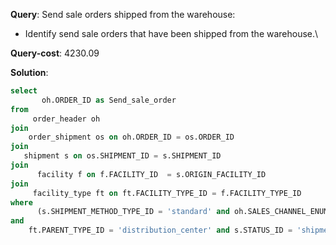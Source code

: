 **Query**: Send sale orders shipped from the warehouse:
   - Identify send sale orders that have been shipped from the warehouse.\

**Query-cost**: 4230.09

**Solution**:
```sql
select 
       oh.ORDER_ID as Send_sale_order
from 
     order_header oh
join
    order_shipment os on oh.ORDER_ID = os.ORDER_ID
join
   shipment s on os.SHIPMENT_ID = s.SHIPMENT_ID
join
      facility f on f.FACILITY_ID  = s.ORIGIN_FACILITY_ID 
join 
     facility_type ft on ft.FACILITY_TYPE_ID = f.FACILITY_TYPE_ID
where 
      (s.SHIPMENT_METHOD_TYPE_ID = 'standard' and oh.SALES_CHANNEL_ENUM_ID = 'pos_sales_channel')
and 
    ft.PARENT_TYPE_ID = 'distribution_center' and s.STATUS_ID = 'shipment_shipped'

